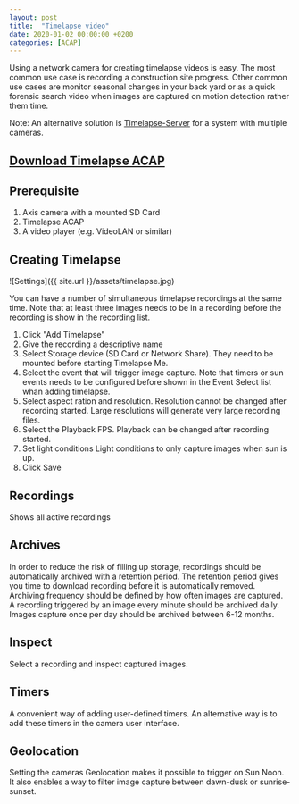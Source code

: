 ```yaml
---
layout: post
title:  "Timelapse video"
date: 2020-01-02 00:00:00 +0200
categories: [ACAP]
---
```

Using a network camera for creating timelapse videos is easy.  The most common use case is recording a construction site progress.  Other common use cases are monitor seasonal changes in your back yard or as a quick forensic search video when images are captured on motion detection rather them time.

Note: An alternative solution is [Timelapse-Server](https://acap.juhlin.me/package/timelapse-server) for a system with multiple cameras. 

## [Download Timelapse ACAP](https://acap.juhlin.me/package/timelapseme)

## Prerequisite
1. Axis camera with a mounted SD Card
2. Timelapse ACAP
3. A video player (e.g. VideoLAN or similar)

## Creating Timelapse
![Settings]({{ site.url }}/assets/timelapse.jpg)

You can have a number of simultaneous timelapse recordings at the same time.  Note that at least three images needs to be in a recording before the recording is show in the recording list.

1. Click "Add Timelapse"
2. Give the recording a descriptive name
3. Select Storage device (SD Card or Network Share).  They need to be mounted before starting Timelapse Me.
4. Select the event that will trigger image capture.  Note that timers or sun events needs to be configured before shown in the Event Select list whan adding timelapse.
5. Select aspect ration and resolution.  Resolution cannot be changed after recording started.  Large resolutions will generate very large recording files.
6. Select the Playback FPS.  Playback can be changed after recording started.
7. Set light conditions Light conditions to only capture images when sun is up.
8. Click Save

## Recordings 
Shows all active recordings

## Archives
In order to reduce the risk of filling up storage, recordings should be automatically archived with a retention period.
The retention period gives you time to download recording before it is automatically removed.
Archiving frequency should be defined by how often images are captured.  A recording triggered by an image every minute should be archived daily.
Images capture once per day should be archived between 6-12 months.

## Inspect
Select a recording and inspect captured images.

## Timers
A convenient way of adding user-defined timers.  An alternative way is to add these timers in the camera user interface.

## Geolocation
Setting the cameras Geolocation makes it possible to trigger on Sun Noon.  It also enables a way to filter image capture between dawn-dusk or sunrise-sunset.
